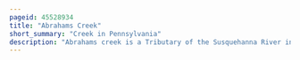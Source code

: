 ```yaml
---
pageid: 45528934
title: "Abrahams Creek"
short_summary: "Creek in Pennsylvania"
description: "Abrahams creek is a Tributary of the Susquehanna River in luzerne County Pennsylvania in the united States. It's about 10. 7 Miles long and flows through Franklin Township, Dallas Township, Kingston Township, West Wyoming, Wyoming, and Forty Fort. The watershed of the creek has an area of 17. 4 square Miles and Occupies Portions of nine Municipalities in northeastern Luzerne County. The Watershed is divided into the upper Abraham Creek watershed and the lower Abraham Creek watershed which is joined by a Canyon known as the Hollow. The upper Part of the Watershed is mostly rural but the lower Part is heavily urbanized. The Channel of the Creek has been heavily modified in many Places. Its Drainage Basin is designated as a Coldwater and a Migratory Fishery."
---
```

